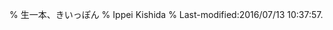 % 生一本、きいっぽん
% Ippei Kishida
% Last-modified:2016/07/13 10:37:57.
<!-- vim:syntax=markdown
<u> ■■■■ HERE ■■■■ </u>
-->


